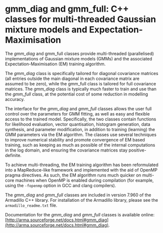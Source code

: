 # gmm_diag and gmm_full: C++ classes for multi-threaded Gaussian mixture models and Expectation-Maximisation

The *gmm_diag* and gmm_full classes provide multi-threaded (parallelised) implementations
of Gaussian mixture models (GMMs) and the associated Expectation-Maximisation (EM) training algorithm.

The *gmm_diag* class is specifically tailored for diagonal covariance matrices
(all entries outside the main diagonal in each covariance matrix are assumed to be zero),
while the gmm_full class is tailored for full covariance matrices.
The *gmm_diag* class is typically much faster to train and use than the *gmm_full* class,
at the potential cost of some reduction in modelling accuracy.

The interface for the *gmm_diag* and *gmm_full* classes allows the user full control over the parameters for GMM fitting,
as well as easy and flexible access to the trained model.
Specifically, the two classes contain functions for likelihood evaluation,
vector quantisation, histogram generation, data synthesis, and parameter modification,
in addition to training (learning) the GMM parameters via the EM algorithm.
The classes use several techniques to improve numerical stability
and promote convergence of EM based training,
such as keeping as much as possible of the internal computations in the log domain,
and ensuring the covariance matrices stay positive-definite.

To achieve multi-threading, the EM training algorithm has been reformulated into a MapReduce-like framework 
and implemented with the aid of OpenMP pragma directives.
As such, the EM algorithm runs much quicker on multi-core machines when OpenMP is enabled during compilation
(for example, using the ```-fopenmp``` option in GCC and clang compilers).

The *gmm_diag* and *gmm_full* classes are included in version 7.960 of the Armadillo C++ library.
For installation of the Armadillo library, please see the `armadillo_readme.txt` file.

Documentation for the *gmm_diag* and *gmm_full* classes is available online: [http://arma.sourceforge.net/docs.html#gmm_diag](http://arma.sourceforge.net/docs.html#gmm_diag).
